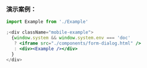 ### 演示案例：
```jsx harmony
import Example from './Example'

;<div className="mobile-example">
  {window.system && window.system.env === 'doc' 
   ? <iframe src="./components/form-dialog.html" />
   : <div><Example /></div>
  }
</div>
``` 
```js { "file": "../Example.tsx" }
```